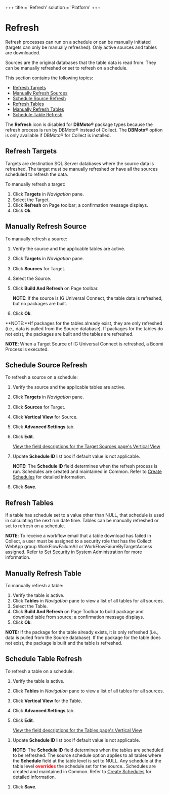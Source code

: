 +++
title = 'Refresh'
solution = 'Platform'
+++

# Refresh

Refresh processes can run on a schedule or can be manually initiated
(targets can only be manually refreshed). Only active sources and tables
are downloaded.

<span style="font-weight: normal;">Sources are the original databases
that the table data is read from. They can be manually refreshed or set
to refresh on a schedule. </span>

This section contains the following topics:

  - [Refresh Targets](#Refresh_Targets)
  - [Manually Refresh Sources](#Manually_Refresh_Source)
  - [Schedule Source Refresh](#Schedule_Source_Refresh)
  - [Refresh Tables](#Refresh_Tables)
  - [Manually Refresh Tables](#Manually_Refresh_Table)
  - [Schedule Table Refresh](#Schedule_Table_Refresh)

The **Refresh** icon is disabled for **DBMoto®** package types because
the refresh process is run by DBMoto® instead of Collect. The
**DBMoto®** option is only available if DBMoto® for Collect is
installed.

## <span id="Refresh_Targets"></span>Refresh Targets

Targets are destination SQL Server databases where the source data is
refreshed. The target must be manually refreshed or have all the sources
scheduled to refresh the data.

To manually refresh a target:

1.  Click **Targets** in
    *<span style="font-size: 11.0pt;">Navigation</span>* pane.
2.  Select the Target.
3.  Click **Refresh** on Page toolbar; a confirmation message displays.
4.  Click **Ok**.

## <span id="Manually_Refresh_Source"></span>Manually Refresh Source

To manually refresh a source:

1.  Verify the source and the applicable tables are active.

2.  Click **Targets** in
    *<span style="font-size: 11.0pt;">Navigation</span>* pane.

3.  Click **Sources** for Target.

4.  Select the Source.

5.  Click **Build And Refresh** on Page toolbar.
    
    **NOTE**: If the source is IG Universal Connect, the table data is
    refreshed, but no packages are built.

6.  Click **Ok**.

**NOTE:**If packages for the tables already exist, they are only
refreshed (i.e., data is pulled from the Source database). If packages
for the tables do not exist, the packages are built and the tables are
refreshed.

**NOTE**: When a Target Source of IG Universal Connect is refreshed, a
Boomi Process is executed.

## <span id="Schedule_Source_Refresh"></span>Schedule Source Refresh

To refresh a source on a schedule:

1.  Verify the source and the applicable tables are active.

2.  Click **Targets** in
    *<span style="font-size: 11.0pt;">Navigation</span>* pane.

3.  Click **Sources** for Target.

4.  Click **Vertical View** for Source.

5.  Click **Advanced Settings** tab.

6.  Click **Edit**.
    
    [View the field descriptions for the Target Sources page's Vertical
    View](../Page_Desc/Target_Sources_H_Collect)

7.  Update **Schedule ID** list box if default value is not applicable.
    
    **NOTE:** The <span style="font-weight: bold;">Schedule ID</span>
    field determines when the refresh process is run. Schedules are
    created and maintained in Common. Refer to [Create
    Schedules](../../Common/Use_Cases/Create_Schedules) for detailed
    information.

8.  Click **Save**. 

## <span id="Refresh_Tables"></span>Refresh Tables

If a table has schedule set to a value other than NULL, that schedule is
used in calculating the next run date time. Tables can be manually
refreshed or set to refresh on a schedule.

**NOTE**: To receive a workflow email that a table download has failed
in Collect, a user must be assigned to a security role that has the
Collect WebApp group WorkFlowFailureAll or WorkFlowFaiureByTargetAccess
assigned. Refer to [Set
Security](../../Sys_Admin/Use_Cases/Setting_security) in System
Administration for more information.

## <span id="Manually_Refresh_Table"></span>Manually Refresh Table

To manually refresh a table:

1.  Verify the table is active.
2.  Click **Tables** in *Navigation* pane to view a list of all tables
    for all sources.
3.  Select the Table.
4.  Click **Build And Refresh** on Page Toolbar to build package and
    download table from source; a confirmation message displays.
5.  Click **Ok**.

**NOTE:** If the package for the table already exists, it is only
refreshed (i.e., data is pulled from the Source database). If the
package for the table does not exist, the package is built and the table
is refreshed. 

## <span id="Schedule_Table_Refresh"></span>Schedule Table Refresh

To refresh a table on a schedule:

1.  Verify the table is active.

2.  Click **Tables** in *Navigation* pane to view a list of all tables
    for all sources.

3.  Click **Vertical View** for the Table.

4.  Click **Advanced Settings** tab.

5.  Click **Edit**.
    
    [View the field descriptions for the Tables page's Vertical
    View](../Page_Desc/Tables_H)

<!-- end list -->

1.  Update **Schedule ID** list box if default value is not applicable.
    
    **NOTE:** The <span style="font-weight: bold;">Schedule ID</span>
    field determines when the tables are scheduled to be refreshed. The
    source schedule option applies to all tables where the **Schedule**
    field at the table level is set to NULL. Any schedule at the table
    level
    **<span class="underline"><span style="color: #ff0000;">overrides</span></span>**
    the schedule set for the source.. Schedules are created and
    maintained in Common. Refer to [Create
    Schedules](../../Common/Use_Cases/Create_Schedules) for detailed
    information.

<!-- end list -->

1.  Click **Save**.

